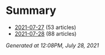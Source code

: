 # Summary
* [2021-07-27](https://github.com/nuuuwan/news_lk/blob/data/news_lk.2021-07-27.json) (53 articles)
* [2021-07-28](https://github.com/nuuuwan/news_lk/blob/data/news_lk.2021-07-28.json) (88 articles)

*Generated at 12:08PM, July 28, 2021*
